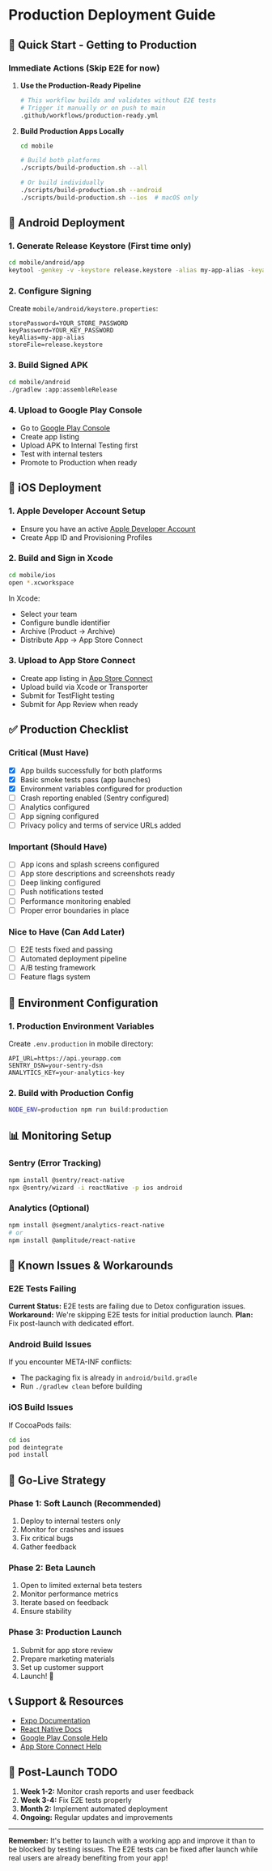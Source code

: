 # Production Deployment Guide

## 🚀 Quick Start - Getting to Production

### Immediate Actions (Skip E2E for now)

1. **Use the Production-Ready Pipeline**
   ```bash
   # This workflow builds and validates without E2E tests
   # Trigger it manually or on push to main
   .github/workflows/production-ready.yml
   ```

2. **Build Production Apps Locally**
   ```bash
   cd mobile
   
   # Build both platforms
   ./scripts/build-production.sh --all
   
   # Or build individually
   ./scripts/build-production.sh --android
   ./scripts/build-production.sh --ios  # macOS only
   ```

## 📱 Android Deployment

### 1. Generate Release Keystore (First time only)
```bash
cd mobile/android/app
keytool -genkey -v -keystore release.keystore -alias my-app-alias -keyalg RSA -keysize 2048 -validity 10000
```

### 2. Configure Signing
Create `mobile/android/keystore.properties`:
```properties
storePassword=YOUR_STORE_PASSWORD
keyPassword=YOUR_KEY_PASSWORD
keyAlias=my-app-alias
storeFile=release.keystore
```

### 3. Build Signed APK
```bash
cd mobile/android
./gradlew :app:assembleRelease
```

### 4. Upload to Google Play Console
- Go to [Google Play Console](https://play.google.com/console)
- Create app listing
- Upload APK to Internal Testing first
- Test with internal testers
- Promote to Production when ready

## 🍎 iOS Deployment

### 1. Apple Developer Account Setup
- Ensure you have an active [Apple Developer Account](https://developer.apple.com)
- Create App ID and Provisioning Profiles

### 2. Build and Sign in Xcode
```bash
cd mobile/ios
open *.xcworkspace
```
In Xcode:
- Select your team
- Configure bundle identifier
- Archive (Product → Archive)
- Distribute App → App Store Connect

### 3. Upload to App Store Connect
- Create app listing in [App Store Connect](https://appstoreconnect.apple.com)
- Upload build via Xcode or Transporter
- Submit for TestFlight testing
- Submit for App Review when ready

## ✅ Production Checklist

### Critical (Must Have)
- [x] App builds successfully for both platforms
- [x] Basic smoke tests pass (app launches)
- [x] Environment variables configured for production
- [ ] Crash reporting enabled (Sentry configured)
- [ ] Analytics configured
- [ ] App signing configured
- [ ] Privacy policy and terms of service URLs added

### Important (Should Have)
- [ ] App icons and splash screens configured
- [ ] App store descriptions and screenshots ready
- [ ] Deep linking configured
- [ ] Push notifications tested
- [ ] Performance monitoring enabled
- [ ] Proper error boundaries in place

### Nice to Have (Can Add Later)
- [ ] E2E tests fixed and passing
- [ ] Automated deployment pipeline
- [ ] A/B testing framework
- [ ] Feature flags system

## 🔧 Environment Configuration

### 1. Production Environment Variables
Create `.env.production` in mobile directory:
```env
API_URL=https://api.yourapp.com
SENTRY_DSN=your-sentry-dsn
ANALYTICS_KEY=your-analytics-key
```

### 2. Build with Production Config
```bash
NODE_ENV=production npm run build:production
```

## 📊 Monitoring Setup

### Sentry (Error Tracking)
```bash
npm install @sentry/react-native
npx @sentry/wizard -i reactNative -p ios android
```

### Analytics (Optional)
```bash
npm install @segment/analytics-react-native
# or
npm install @amplitude/react-native
```

## 🚨 Known Issues & Workarounds

### E2E Tests Failing
**Current Status:** E2E tests are failing due to Detox configuration issues.
**Workaround:** We're skipping E2E tests for initial production launch.
**Plan:** Fix post-launch with dedicated effort.

### Android Build Issues
If you encounter META-INF conflicts:
- The packaging fix is already in `android/build.gradle`
- Run `./gradlew clean` before building

### iOS Build Issues
If CocoaPods fails:
```bash
cd ios
pod deintegrate
pod install
```

## 🎯 Go-Live Strategy

### Phase 1: Soft Launch (Recommended)
1. Deploy to internal testers only
2. Monitor for crashes and issues
3. Fix critical bugs
4. Gather feedback

### Phase 2: Beta Launch
1. Open to limited external beta testers
2. Monitor performance metrics
3. Iterate based on feedback
4. Ensure stability

### Phase 3: Production Launch
1. Submit for app store review
2. Prepare marketing materials
3. Set up customer support
4. Launch! 🎉

## 📞 Support & Resources

- [Expo Documentation](https://docs.expo.dev)
- [React Native Docs](https://reactnative.dev)
- [Google Play Console Help](https://support.google.com/googleplay/android-developer)
- [App Store Connect Help](https://developer.apple.com/help/app-store-connect)

## 🔄 Post-Launch TODO

1. **Week 1-2:** Monitor crash reports and user feedback
2. **Week 3-4:** Fix E2E tests properly
3. **Month 2:** Implement automated deployment
4. **Ongoing:** Regular updates and improvements

---

**Remember:** It's better to launch with a working app and improve it than to be blocked by testing issues. The E2E tests can be fixed after launch while real users are already benefiting from your app!